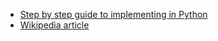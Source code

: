 - [Step by step guide to implementing in Python](http://sebastianraschka.com/Articles/2014_pca_step_by_step.html)
- [Wikipedia article](http://en.wikipedia.org/wiki/Principal_component_analysis)